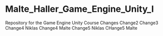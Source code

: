 # Malte_Haller_Game_Engine_Unity_I
Repository for the Game Engine Unity Course
Changes
Change2
Change3
Change4 Niklas
Change4 Malte
Change5 Niklas
CHange5 Malte
